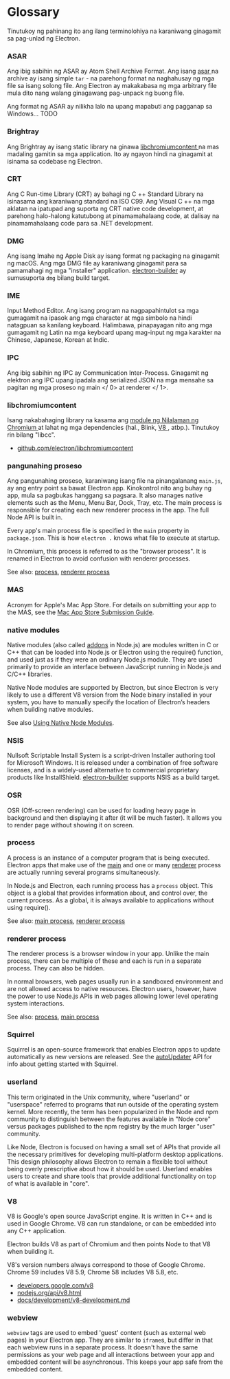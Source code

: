 # Glossary

Tinutukoy ng pahinang ito ang ilang terminolohiya na karaniwang ginagamit sa pag-unlad ng Electron.

### ASAR

Ang ibig sabihin ng ASAR ay Atom Shell Archive Format. Ang isang [ asar ](https://github.com/electron/asar) na archive ay isang simple ` tar ` - na parehong format na naghahusay ng mga file sa isang solong file. Ang Electron ay makakabasa ng mga arbitrary file mula dito nang walang ginagawang pag-unpack ng buong file.

Ang format ng ASAR ay nilikha lalo na upang mapabuti ang pagganap sa Windows... TODO

### Brightray

Ang Brightray  ay isang static library na ginawa [ libchromiumcontent ](#libchromiumcontent) na mas madaling gamitin sa mga application. Ito ay ngayon hindi na ginagamit at isinama sa codebase ng Electron.</p> 

### CRT

Ang C Run-time Library (CRT) ay bahagi ng C ++ Standard Library na isinasama ang karaniwang standard na ISO C99. Ang Visual C ++ na mga aklatan na ipatupad ang suporta ng CRT native code development, at parehong halo-halong katutubong at pinamamahalaang code, at dalisay na pinamamahalaang code para sa .NET development.

### DMG

Ang isang Imahe ng Apple Disk ay isang format ng packaging na ginagamit ng macOS. Ang mga DMG file ay karaniwang ginagamit para sa pamamahagi ng mga "installer" application. [electron-builder](https://github.com/electron-userland/electron-builder) ay sumusuporta `dmg` bilang build target.

### IME

Input Method Editor. Ang isang program na nagpapahintulot sa mga gumagamit na ipasok ang mga character at mga simbolo na hindi natagpuan sa kanilang keyboard. Halimbawa, pinapayagan nito ang mga gumagamit ng Latin na mga keyboard upang mag-input ng mga karakter na Chinese, Japanese, Korean at Indic.

### IPC

Ang ibig sabihin ng IPC ay Communication Inter-Process. Ginagamit ng elektron ang IPC upang ipadala ang serialized JSON na mga mensahe sa pagitan ng mga proseso ng  main </ 0> at  renderer </ 1>.</p> 

### libchromiumcontent

Isang nakabahaging library na kasama ang [ module ng Nilalaman ng Chromium ](https://www.chromium.org/developers/content-module) at lahat ng mga dependencies (hal., Blink, [ V8 ](#v8), atbp.). Tinutukoy rin bilang "libcc".

- [github.com/electron/libchromiumcontent](https://github.com/electron/libchromiumcontent)

### pangunahing proseso

Ang pangunahing proseso, karaniwang isang file na pinangalanang ` main.js `, ay ang entry point sa bawat Electron app. Kinokontrol nito ang buhay ng app, mula sa pagbukas hanggang sa pagsara. It also manages native elements such as the Menu, Menu Bar, Dock, Tray, etc. The main process is responsible for creating each new renderer process in the app. The full Node API is built in.

Every app's main process file is specified in the `main` property in `package.json`. This is how `electron .` knows what file to execute at startup.

In Chromium, this process is referred to as the "browser process". It is renamed in Electron to avoid confusion with renderer processes.

See also: [process](#process), [renderer process](#renderer-process)

### MAS

Acronym for Apple's Mac App Store. For details on submitting your app to the MAS, see the [Mac App Store Submission Guide](tutorial/mac-app-store-submission-guide.md).

### native modules

Native modules (also called [addons](https://nodejs.org/api/addons.html) in Node.js) are modules written in C or C++ that can be loaded into Node.js or Electron using the require() function, and used just as if they were an ordinary Node.js module. They are used primarily to provide an interface between JavaScript running in Node.js and C/C++ libraries.

Native Node modules are supported by Electron, but since Electron is very likely to use a different V8 version from the Node binary installed in your system, you have to manually specify the location of Electron’s headers when building native modules.

See also [Using Native Node Modules](tutorial/using-native-node-modules.md).

### NSIS

Nullsoft Scriptable Install System is a script-driven Installer authoring tool for Microsoft Windows. It is released under a combination of free software licenses, and is a widely-used alternative to commercial proprietary products like InstallShield. [electron-builder](https://github.com/electron-userland/electron-builder) supports NSIS as a build target.

### OSR

OSR (Off-screen rendering) can be used for loading heavy page in background and then displaying it after (it will be much faster). It allows you to render page without showing it on screen.

### process

A process is an instance of a computer program that is being executed. Electron apps that make use of the [main](#main-process) and one or many [renderer](#renderer-process) process are actually running several programs simultaneously.

In Node.js and Electron, each running process has a `process` object. This object is a global that provides information about, and control over, the current process. As a global, it is always available to applications without using require().

See also: [main process](#main-process), [renderer process](#renderer-process)

### renderer process

The renderer process is a browser window in your app. Unlike the main process, there can be multiple of these and each is run in a separate process. They can also be hidden.

In normal browsers, web pages usually run in a sandboxed environment and are not allowed access to native resources. Electron users, however, have the power to use Node.js APIs in web pages allowing lower level operating system interactions.

See also: [process](#process), [main process](#main-process)

### Squirrel

Squirrel is an open-source framework that enables Electron apps to update automatically as new versions are released. See the [autoUpdater](api/auto-updater.md) API for info about getting started with Squirrel.

### userland

This term originated in the Unix community, where "userland" or "userspace" referred to programs that run outside of the operating system kernel. More recently, the term has been popularized in the Node and npm community to distinguish between the features available in "Node core" versus packages published to the npm registry by the much larger "user" community.

Like Node, Electron is focused on having a small set of APIs that provide all the necessary primitives for developing multi-platform desktop applications. This design philosophy allows Electron to remain a flexible tool without being overly prescriptive about how it should be used. Userland enables users to create and share tools that provide additional functionality on top of what is available in "core".

### V8

V8 is Google's open source JavaScript engine. It is written in C++ and is used in Google Chrome. V8 can run standalone, or can be embedded into any C++ application.

Electron builds V8 as part of Chromium and then points Node to that V8 when building it.

V8's version numbers always correspond to those of Google Chrome. Chrome 59 includes V8 5.9, Chrome 58 includes V8 5.8, etc.

- [developers.google.com/v8](https://developers.google.com/v8)
- [nodejs.org/api/v8.html](https://nodejs.org/api/v8.html)
- [docs/development/v8-development.md](development/v8-development.md)

### webview

`webview` tags are used to embed 'guest' content (such as external web pages) in your Electron app. They are similar to `iframe`s, but differ in that each webview runs in a separate process. It doesn't have the same permissions as your web page and all interactions between your app and embedded content will be asynchronous. This keeps your app safe from the embedded content.